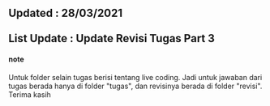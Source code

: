 <h2>Updated : 28/03/2021<br><br>List Update : Update Revisi Tugas Part 3</h2>
<h4>note</h4>
Untuk folder selain tugas berisi tentang live coding. 
Jadi untuk jawaban dari tugas berada hanya di folder "tugas",
dan revisinya berada di folder "revisi".
Terima kasih
